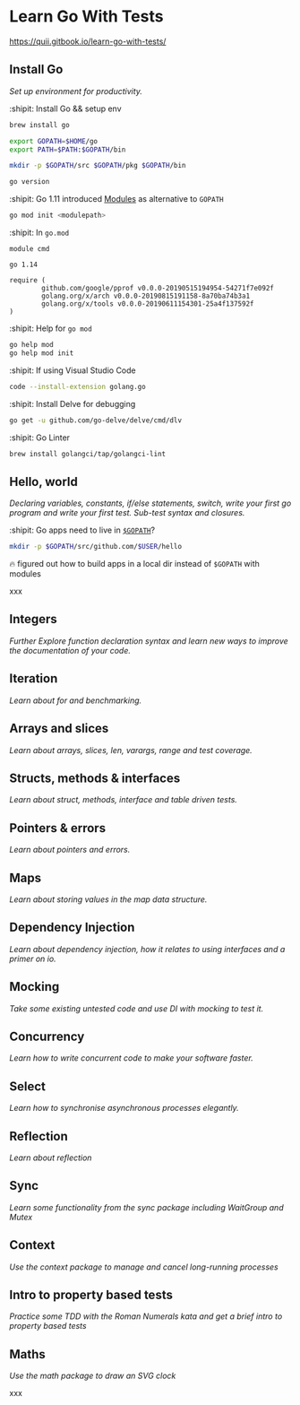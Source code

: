 # Learn Go With Tests

https://quii.gitbook.io/learn-go-with-tests/

## Install Go

*Set up environment for productivity.*

:shipit: Install Go && setup env 
```bash
brew install go

export GOPATH=$HOME/go
export PATH=$PATH:$GOPATH/bin

mkdir -p $GOPATH/src $GOPATH/pkg $GOPATH/bin

go version
```

:shipit: Go 1.11 introduced
[Modules](https://github.com/golang/go/wiki/Modules) as alternative to `GOPATH`
```bash
go mod init <modulepath>
```

:shipit: In `go.mod` 
```
module cmd

go 1.14

require (
        github.com/google/pprof v0.0.0-20190515194954-54271f7e092f
        golang.org/x/arch v0.0.0-20190815191158-8a70ba74b3a1
        golang.org/x/tools v0.0.0-20190611154301-25a4f137592f
)
```
:shipit: Help for `go mod`
```bash
go help mod
go help mod init
```
:shipit: If using Visual Studio Code
```bash
code --install-extension golang.go
```

:shipit: Install Delve for debugging
```bash
go get -u github.com/go-delve/delve/cmd/dlv
```

:shipit: Go Linter
```bash
brew install golangci/tap/golangci-lint
```

## Hello, world

*Declaring variables, constants, if/else statements, switch, write your first
go program and write your first test. Sub-test syntax and closures.*

:shipit: Go apps need to live in [`$GOPATH`](https://golang.org/doc/gopath_code.html)?
```bash
mkdir -p $GOPATH/src/github.com/$USER/hello
```

:fire: figured out how to build apps in a local dir instead of `$GOPATH` with modules

xxx

## Integers

*Further Explore function declaration syntax and learn new ways to improve the
documentation of your code.*


## Iteration

*Learn about for and benchmarking.*


## Arrays and slices

*Learn about arrays, slices, len, varargs, range and test coverage.*


## Structs, methods & interfaces

*Learn about struct, methods, interface and table driven tests.*


## Pointers & errors

*Learn about pointers and errors.*


## Maps

*Learn about storing values in the map data structure.*


## Dependency Injection

*Learn about dependency injection, how it relates to using interfaces and a
primer on io.*


## Mocking

*Take some existing untested code and use DI with mocking to test it.*


## Concurrency

*Learn how to write concurrent code to make your software faster.*


## Select

*Learn how to synchronise asynchronous processes elegantly.*


## Reflection

*Learn about reflection*


## Sync

*Learn some functionality from the sync package including WaitGroup and Mutex*


## Context

*Use the context package to manage and cancel long-running processes*


## Intro to property based tests

*Practice some TDD with the Roman Numerals kata and get a brief intro to
property based tests*


## Maths

*Use the math package to draw an SVG clock*

xxx
